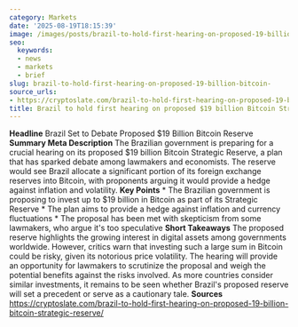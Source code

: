 ```yaml
---
category: Markets
date: '2025-08-19T18:15:39'
image: /images/posts/brazil-to-hold-first-hearing-on-proposed-19-billion-bitcoin.jpg
seo:
  keywords:
  - news
  - markets
  - brief
slug: brazil-to-hold-first-hearing-on-proposed-19-billion-bitcoin-
source_urls:
- https://cryptoslate.com/brazil-to-hold-first-hearing-on-proposed-19-billion-bitcoin-strategic-reserve/
title: Brazil to hold first hearing on proposed $19 billion Bitcoin Strategic Reserve
---
```


**Headline** Brazil Set to Debate Proposed $19 Billion Bitcoin Reserve  **Summary Meta Description** The Brazilian government is preparing for a crucial hearing on its proposed $19 billion Bitcoin Strategic Reserve, a plan that has sparked debate among lawmakers and economists. The reserve would see Brazil allocate a significant portion of its foreign exchange reserves into Bitcoin, with proponents arguing it would provide a hedge against inflation and volatility.  **Key Points**  * The Brazilian government is proposing to invest up to $19 billion in Bitcoin as part of its Strategic Reserve * The plan aims to provide a hedge against inflation and currency fluctuations * The proposal has been met with skepticism from some lawmakers, who argue it's too speculative  **Short Takeaways** The proposed reserve highlights the growing interest in digital assets among governments worldwide. However, critics warn that investing such a large sum in Bitcoin could be risky, given its notorious price volatility.  The hearing will provide an opportunity for lawmakers to scrutinize the proposal and weigh the potential benefits against the risks involved. As more countries consider similar investments, it remains to be seen whether Brazil's proposed reserve will set a precedent or serve as a cautionary tale.  **Sources** https://cryptoslate.com/brazil-to-hold-first-hearing-on-proposed-19-billion-bitcoin-strategic-reserve/